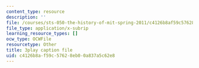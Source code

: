 ```yaml
---
content_type: resource
description: ''
file: /courses/sts-050-the-history-of-mit-spring-2011/c4126b8af59c57628eb00a837a5c62e8_3qhlao9T2dA.vtt
file_type: application/x-subrip
learning_resource_types: []
ocw_type: OCWFile
resourcetype: Other
title: 3play caption file
uid: c4126b8a-f59c-5762-8eb0-0a837a5c62e8
---
```


